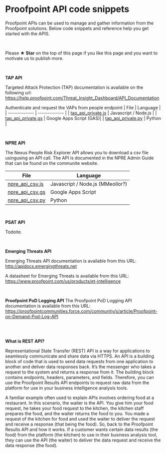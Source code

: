 # Proofpoint API code snippets

Proofpoint APIs can be used to manage and gather information from the Proofpoint
solutions. Below code snippets and reference help you get started with the APIS.

<br>

Please **★ Star** on the top of this page if you like this page and you want to motivate us to publish more.

<br>

**TAP API**

Targeted Attack Protection (TAP) documentation is available 
on the following url: https://help.proofpoint.com/Threat_Insight_Dashboard/API_Documentation

Authenticate and request the VAPs from people endpoint
| File  | Language | 
| ------------- | ------------- | 
| [tap_api_private.js](https://github.com/pfptcommunity/api/blob/main/tap_api_private.js) | Javascript / Node.js |
| [tap_api_private.gs](https://github.com/pfptcommunity/api/blob/main/tap_api_private.gs) | Google Apps Script (GAS)|
| [tap_api_private.py](https://github.com/moosylog/proofpoint/blob/main/tap_api_private.js) | Python  |


<br>


**NPRE API**

The Nexus People Risk Explorer API allows you to download a csv file usingusing an API call. 
The API is documented in the NPRE Admin Guide that can be found on the communite website.

| File  | Language | 
| ------------- | ------------- | 
| [npre_api_csv.js](https://github.com/pfptcommunity/api/blob/main/nprs_api_csv.js) | Javascript / Node.js (MMeollor?) |
| [npre_api_csv.gs](https://github.com/pfptcommunity/api/blob/main/nprs_api_csv.gs) | Google Apps Script |
| [npre_api_csv.py](https://github.com/pfptcommunity/api/blob/main/nprs_api_csv.gs) | Python |



<br>

**PSAT API**

Todoite.


<br>

**Emerging Threats API**

Emerging Threats API documentation is available from this URL:
http://apidocs.emergingthreats.net

A datasheet for Emerging Threats is available from this URL:
https://www.proofpoint.com/us/products/et-intelligence



<br>

**Proofpoint PoD Logging API**
The Proofpoint PoD Logging API documentation is available from this URL:
https://proofpointcommunities.force.com/community/s/article/Proofpoint-on-Demand-Pod-Log-API


<br>


<br>

**What is REST API?**

Representational State Transfer (REST) API is a way for applications to seamlessly communicate and
share data via HTTPS. An API is a building block of code that is used to send data requests from one
application to another and deliver data responses back. It’s the messenger who takes a request to the
system and returns a response from it. The building block contains endpoints, headers, parameters, and
fields. Therefore, you can use the Proofpoint Results API endpoints to request raw data from the platform
for use in your business intelligence analysis tools.


A familiar example often used to explain APIs involves ordering food at a restaurant. In this scenario, the
waiter is the API. You give him your food request, he takes your food request to the kitchen, the kitchen
staff prepares the food, and the waiter returns the food to you. You made a request of the kitchen for
food and used the waiter to deliver the request and receive a response (that being the food).
So, back to the Proofpoint Results API and how it works. If a customer wants certain data results (the
food) from the platform (the kitchen) to use in their business analysis tool, they can use the API (the
waiter) to deliver the data request and receive the data response (the food).


